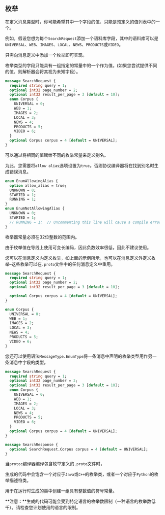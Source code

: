 ## 枚举

在定义消息类型时，你可能希望其中一个字段的值，只能是预定义的值列表中的一个。

例如，假设您想为每个`SearchRequest`添加一个语料库字段，其中的语料库可以是`UNIVERSAL`、`WEB`、`IMAGES`、`LOCAL`、`NEWS`、`PRODUCTS`或`VIDEO`。

只需向消息定义中添加一个枚举即可实现。

枚举类型的字段只能具有一组指定的常量中的一个作为值。(如果您尝试提供不同的值，则解析器会将其视为未知字段）。

```protobuf
message SearchRequest {
  required string query = 1;
  optional int32 page_number = 2;
  optional int32 result_per_page = 3 [default = 10];
  enum Corpus {
    UNIVERSAL = 0;
    WEB = 1;
    IMAGES = 2;
    LOCAL = 3;
    NEWS = 4;
    PRODUCTS = 5;
    VIDEO = 6;
  }
  optional Corpus corpus = 4 [default = UNIVERSAL];
}
```

可以通过将相同的值赋给不同的枚举常量来定义别名。

为此，您需要将`allow alias`选项设置为`true`，否则协议编译器将在找到别名时生成错误消息。

```protobuf
enum EnumAllowingAlias {
  option allow_alias = true;
  UNKNOWN = 0;
  STARTED = 1;
  RUNNING = 1;
}
enum EnumNotAllowingAlias {
  UNKNOWN = 0;
  STARTED = 1;
  // RUNNING = 1;  // Uncommenting this line will cause a compile error inside Google and a warning message outside.
}
```

枚举器常量必须在32位整数的范围内。

由于枚举值在导线上使用可变长编码，因此负数效率很低，因此不建议使用。

您可以在消息定义内定义枚举，如上面的示例所示，也可以在消息定义外定义枚举–这些枚举可以在`.proto`文件中的任何消息定义中重用。

```protobuf
message SearchRequest {
  required string query = 1;
  optional int32 page_number = 2;
  optional int32 result_per_page = 3 [default = 10];

  optional Corpus corpus = 4 [default = UNIVERSAL];
}

enum Corpus {
  UNIVERSAL = 0;
  WEB = 1;
  IMAGES = 2;
  LOCAL = 3;
  NEWS = 4;
  PRODUCTS = 5;
  VIDEO = 6;
}
```

您还可以使用语法`MessageType.EnumType`将一条消息中声明的枚举类型用作另一条消息中字段的类型。

```protobuf
message SearchRequest {
  required string query = 1;
  optional int32 page_number = 2;
  optional int32 result_per_page = 3 [default = 10];
  enum Corpus {
    UNIVERSAL = 0;
    WEB = 1;
    IMAGES = 2;
    LOCAL = 3;
    NEWS = 4;
    PRODUCTS = 5;
    VIDEO = 6;
  }
  optional Corpus corpus = 4 [default = UNIVERSAL];
}

message SearchResponse {
  optional SearchRequest.Corpus corpus = 4 [default = UNIVERSAL];
}
```

当`protoc`编译器编译包含枚举定义的`.proto`文件时，

生成的代码中会饱含一个对应于`Java`或`C++`的枚举类，或者一个对应于`Python`的枚举描述符类。

用于在运行时生成的类中创建一组具有整数值的符号常量。

**注意：**生成的代码可能会受到特定语言的枚举数限制（一种语言的枚举数低千）。请检查您计划使用的语言的限制。

